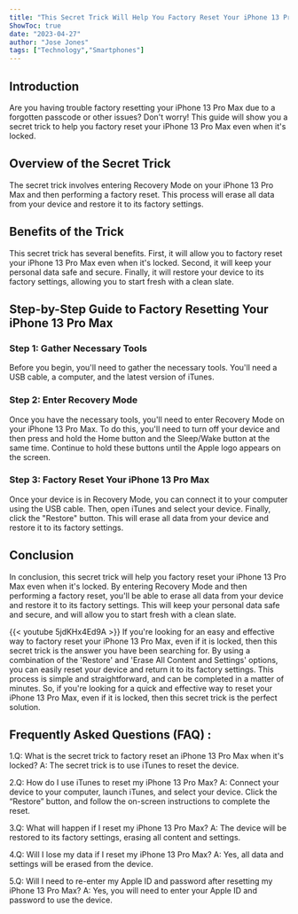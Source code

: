 ```yaml
---
title: "This Secret Trick Will Help You Factory Reset Your iPhone 13 Pro Max Even When It's Locked!"
ShowToc: true 
date: "2023-04-27"
author: "Jose Jones" 
tags: ["Technology","Smartphones"]
---
```

## Introduction

Are you having trouble factory resetting your iPhone 13 Pro Max due to a forgotten passcode or other issues? Don't worry! This guide will show you a secret trick to help you factory reset your iPhone 13 Pro Max even when it's locked. 

## Overview of the Secret Trick

The secret trick involves entering Recovery Mode on your iPhone 13 Pro Max and then performing a factory reset. This process will erase all data from your device and restore it to its factory settings. 

## Benefits of the Trick

This secret trick has several benefits. First, it will allow you to factory reset your iPhone 13 Pro Max even when it's locked. Second, it will keep your personal data safe and secure. Finally, it will restore your device to its factory settings, allowing you to start fresh with a clean slate. 

## Step-by-Step Guide to Factory Resetting Your iPhone 13 Pro Max

### Step 1: Gather Necessary Tools

Before you begin, you'll need to gather the necessary tools. You'll need a USB cable, a computer, and the latest version of iTunes. 

### Step 2: Enter Recovery Mode

Once you have the necessary tools, you'll need to enter Recovery Mode on your iPhone 13 Pro Max. To do this, you'll need to turn off your device and then press and hold the Home button and the Sleep/Wake button at the same time. Continue to hold these buttons until the Apple logo appears on the screen. 

### Step 3: Factory Reset Your iPhone 13 Pro Max

Once your device is in Recovery Mode, you can connect it to your computer using the USB cable. Then, open iTunes and select your device. Finally, click the "Restore" button. This will erase all data from your device and restore it to its factory settings. 

## Conclusion

In conclusion, this secret trick will help you factory reset your iPhone 13 Pro Max even when it's locked. By entering Recovery Mode and then performing a factory reset, you'll be able to erase all data from your device and restore it to its factory settings. This will keep your personal data safe and secure, and will allow you to start fresh with a clean slate.

{{< youtube 5jdKHx4Ed9A >}} 
If you're looking for an easy and effective way to factory reset your iPhone 13 Pro Max, even if it is locked, then this secret trick is the answer you have been searching for. By using a combination of the 'Restore' and 'Erase All Content and Settings' options, you can easily reset your device and return it to its factory settings. This process is simple and straightforward, and can be completed in a matter of minutes. So, if you're looking for a quick and effective way to reset your iPhone 13 Pro Max, even if it is locked, then this secret trick is the perfect solution.

## Frequently Asked Questions (FAQ) :
1.Q: What is the secret trick to factory reset an iPhone 13 Pro Max when it's locked?
A: The secret trick is to use iTunes to reset the device.

2.Q: How do I use iTunes to reset my iPhone 13 Pro Max?
A: Connect your device to your computer, launch iTunes, and select your device. Click the “Restore” button, and follow the on-screen instructions to complete the reset.

3.Q: What will happen if I reset my iPhone 13 Pro Max?
A: The device will be restored to its factory settings, erasing all content and settings.

4.Q: Will I lose my data if I reset my iPhone 13 Pro Max?
A: Yes, all data and settings will be erased from the device.

5.Q: Will I need to re-enter my Apple ID and password after resetting my iPhone 13 Pro Max?
A: Yes, you will need to enter your Apple ID and password to use the device.



